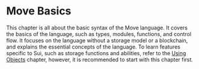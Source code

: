 # Move Basics

This chapter is all about the basic syntax of the Move language. It covers the basics of the
language, such as types, modules, functions, and control flow. It focuses on the language without a
storage model or a blockchain, and explains the essential concepts of the language. To learn
features specific to Sui, such as storage functions and abilities, refer to the
[Using Objects](./../storage/) chapter, however, it is recommended to start with this chapter first.

<!-- TODO: cross link with Reference -->
